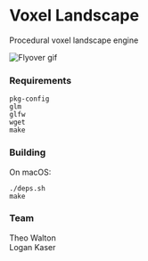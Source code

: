 # Voxel Landscape

Procedural voxel landscape engine

![Flyover gif](https://raw.githubusercontent.com/qwikdraw/voxel-landscape/master/screenshots/voxel.gif)

### Requirements
`pkg-config`  
`glm`  
`glfw`  
`wget`  
`make`  

### Building

On macOS:
```
./deps.sh
make
```

### Team
Theo Walton  
Logan Kaser
